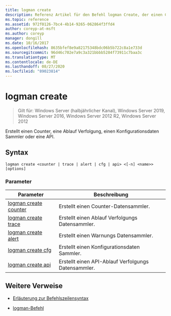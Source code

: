 ```yaml
---
title: logman create
description: Referenz Artikel für den Befehl logman Create, der einen Counter, eine Ablauf Verfolgung, einen Konfigurationsdaten Sammler oder eine API erstellt.
ms.topic: reference
ms.assetid: 972f0126-7bc4-4b14-9265-062864f3ffd4
author: coreyp-at-msft
ms.author: coreyp
manager: dongill
ms.date: 10/16/2017
ms.openlocfilehash: 8635bfef8e9a82175348bdc06b5b722c8a1e733d
ms.sourcegitcommit: 96d46c702e7a9c3a321bbbb5284f73911c7baa3c
ms.translationtype: MT
ms.contentlocale: de-DE
ms.lasthandoff: 08/27/2020
ms.locfileid: "89023814"
---
```

# <a name="logman-create"></a>logman create

> Gilt für: Windows Server (halbjährlicher Kanal), Windows Server 2019, Windows Server 2016, Windows Server 2012 R2, Windows Server 2012

Erstellt einen Counter, eine Ablauf Verfolgung, einen Konfigurationsdaten Sammler oder eine API.

## <a name="syntax"></a>Syntax

```
logman create <counter | trace | alert | cfg | api> <[-n] <name>> [options]
```

### <a name="parameters"></a>Parameter

| Parameter | Beschreibung |
| --------- | ----------- |
| [logman create counter](logman-create-counter.md) | Erstellt einen Counter-Datensammler. |
| [logman create trace](logman-create-trace.md) | Erstellt einen Ablauf Verfolgungs Datensammler. |
| [logman create alert](logman-create-alert.md) | Erstellt einen Warnungs Datensammler. |
| [logman create cfg](logman-create-cfg.md) | Erstellt einen Konfigurationsdaten Sammler. |
| [logman create api](logman-create-api.md) | Erstellt einen API-Ablauf Verfolgungs Datensammler. |

## <a name="additional-references"></a>Weitere Verweise

- [Erläuterung zur Befehlszeilensyntax](command-line-syntax-key.md)

- [logman-Befehl](logman.md)
